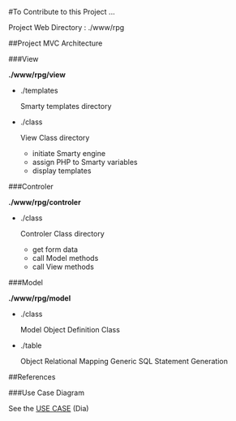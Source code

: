 #To Contribute to this Project ...

Project Web Directory : ./www/rpg

##Project MVC Architecture

###View

**./www/rpg/view**

* ./templates
    
    Smarty templates directory
    
* ./class
    
    View Class directory

    * initiate Smarty engine
    * assign PHP to Smarty variables
    * display templates
    

###Controler

**./www/rpg/controler**

* ./class

    Controler Class directory

    * get form data
    * call Model methods
    * call View methods

###Model

**./www/rpg/model**

* ./class
        
    Model Object Definition Class
        
* ./table
    
    Object Relational Mapping
    Generic SQL Statement Generation

##References

###Use Case Diagram

See the [USE CASE](USE_CASE.md) (Dia)
